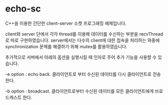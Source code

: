 # echo-sc

C++을 이용한 간단한 client-server 소켓 프로그래밍 예제입니다.

client와 server 단에서 각각 thread를 이용해 데이터를 수신하는 부분을 recvThread로 따로 구현하였습니다. server에서는 다수의 client에 대한 접속을 처리하는 와중에 synchronization 문제를 해결하기 위해 mutex를 활용하였습니다.

추가적으로 서버에서 아래의 옵션을 실행시킬 때 인자로 주어 추가 기능을 사용할 수 있습니다.

-e option : echo back. 클라이언트로 부터 수신된 데이터를 다시 클라이언트로 전송한다.

-b option : broadcast. 클라이언트로부터 수신된 데이터를 모든 클라이언트에게 브로드캐스트 한다.

